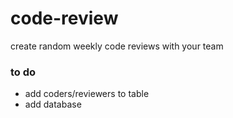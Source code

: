 code-review
===========

create random weekly code reviews with your team


### to do

- add coders/reviewers to table
- add database
